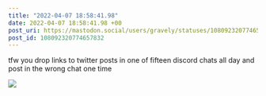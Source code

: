 ```yaml
---
title: "2022-04-07 18:58:41.98"
date: 2022-04-07 18:58:41.98 +00
post_uri: https://mastodon.social/users/gravely/statuses/108092320774657832
post_id: 108092320774657832
---
```

tfw you drop links to twitter posts in one of fifteen discord chats all day and post in the wrong chat one time


![](/images/108092320732869309.jpg)

